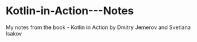 # Kotlin-in-Action---Notes
My notes from the book - Kotlin in Action by Dmitry Jemerov and Svetlana Isakov
